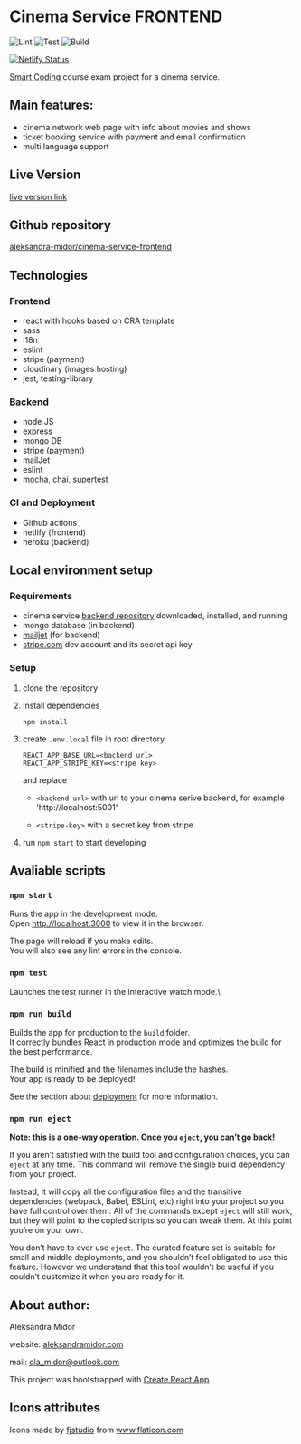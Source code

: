 # Cinema Service FRONTEND

![Lint](https://github.com/aleksandra-midor/cinema-service-frontend/workflows/Lint/badge.svg)
![Test](https://github.com/aleksandra-midor/cinema-service-frontend/workflows/Test/badge.svg)
![Build](https://github.com/aleksandra-midor/cinema-service-frontend/workflows/Build/badge.svg)

[![Netlify Status](https://api.netlify.com/api/v1/badges/050bbac1-5259-40d3-8d18-42b1f58fbc84/deploy-status)](https://app.netlify.com/sites/cinema-paradiso/deploys)

[Smart Coding](http://www.smartcoding.se/) course exam project for a cinema service.

## Main features:

- cinema network web page with info about movies and shows
- ticket booking service with payment and email confirmation
- multi language support

## Live Version

[live version link](/)

## Github repository

[aleksandra-midor/cinema-service-frontend](https://github.com/aleksandra-midor/cinema-service-frontend)

## Technologies

### Frontend

- react with hooks based on CRA template
- sass
- i18n
- eslint
- stripe (payment)
- cloudinary (images hosting)
- jest, testing-library

### Backend

- node JS
- express
- mongo DB
- stripe (payment)
- mailJet
- eslint
- mocha, chai, supertest

### CI and Deployment

- Github actions
- netlify (frontend)
- heroku (backend)

## Local environment setup

### Requirements

- cinema service [backend repository](https://github.com/aleksandra-midor/cinema-service-backend) downloaded, installed, and running
- mongo database (in backend)
- [mailjet](https://mailjet.com) (for backend)
- [stripe.com](https://stripe.com/en-se) dev account and its secret api key

### Setup

1. clone the repository
2. install dependencies
   ```
   npm install
   ```
3. create `.env.local` file in root directory

   ```
   REACT_APP_BASE_URL=<backend url>
   REACT_APP_STRIPE_KEY=<stripe key>
   ```

   and replace

   - `<backend-url>` with url to your cinema serive backend, for example 'http://localhost:5001'

   - `<stripe-key>` with a secret key from stripe

4. run `npm start` to start developing

## Avaliable scripts

### `npm start`

Runs the app in the development mode.\
Open [http://localhost:3000](http://localhost:3000) to view it in the browser.

The page will reload if you make edits.\
You will also see any lint errors in the console.

### `npm test`
Launches the test runner in the interactive watch mode.\


### `npm run build`
Builds the app for production to the `build` folder.\
It correctly bundles React in production mode and optimizes the build for the best performance.

The build is minified and the filenames include the hashes.\
Your app is ready to be deployed!

See the section about [deployment](https://facebook.github.io/create-react-app/docs/deployment) for more information.

### `npm run eject`
**Note: this is a one-way operation. Once you `eject`, you can’t go back!**

If you aren’t satisfied with the build tool and configuration choices, you can `eject` at any time. This command will remove the single build dependency from your project.

Instead, it will copy all the configuration files and the transitive dependencies (webpack, Babel, ESLint, etc) right into your project so you have full control over them. All of the commands except `eject` will still work, but they will point to the copied scripts so you can tweak them. At this point you’re on your own.

You don’t have to ever use `eject`. The curated feature set is suitable for small and middle deployments, and you shouldn’t feel obligated to use this feature. However we understand that this tool wouldn’t be useful if you couldn’t customize it when you are ready for it.

## About author:

Aleksandra Midor

website: [aleksandramidor.com](http://aleksandramidor.com/)

mail: [ola_midor@outlook.com](mailto:ola_midor@outlook.com)

This project was bootstrapped with [Create React App](https://github.com/facebook/create-react-app).

## Icons attributes

Icons made by <a href="https://www.flaticon.com/authors/fjstudio" title="fjstudio">fjstudio</a> from <a href="https://www.flaticon.com/" title="Flaticon"> www.flaticon.com</a>
